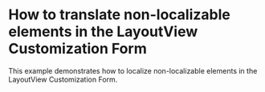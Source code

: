 # How to translate non-localizable elements in the LayoutView Customization Form


<p>This example demonstrates how to localize non-localizable elements in the LayoutView Customization Form.</p>

<br/>


